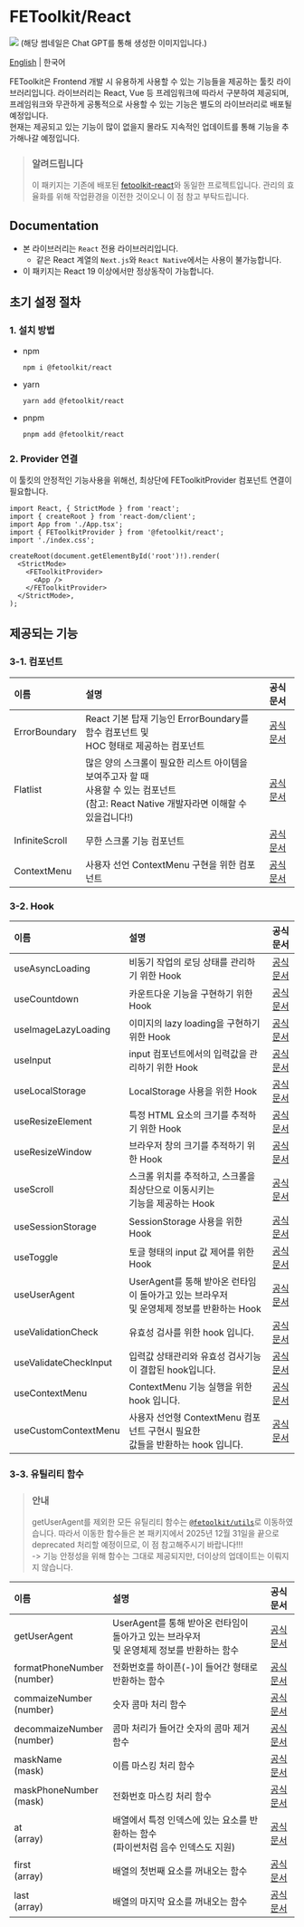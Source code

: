 # FEToolkit/React

![](https://fejumvuajiwc28287693.gcdn.ntruss.com/fetoolkit/fetoolkit_thumbnail.png)
(해당 썸네일은 Chat GPT를 통해 생성한 이미지입니다.)

[English](https://github.com/minwoo129/fetoolkit/blob/master/packages/react/README.md) | 한국어

FEToolkit은 Frontend 개발 시 유용하게 사용할 수 있는 기능들을 제공하는 툴킷 라이브러리입니다. 라이브러리는 React, Vue 등 프레임워크에 따라서 구분하여 제공되며, 프레임워크와 무관하게 공통적으로 사용할 수 있는 기능은 별도의 라이브러리로 배포될 예정입니다.  
현재는 제공되고 있는 기능이 많이 없을지 몰라도 지속적인 업데이트를 통해 기능을 추가해나갈 예정입니다.

> ### 알려드립니다
>
> 이 패키지는 기존에 배포된 [fetoolkit-react](https://github.com/minwoo129/fetoolkit-react)와 동일한 프로젝트입니다. 관리의 효율화를 위해 작업환경을 이전한 것이오니 이 점 참고 부탁드립니다.

## Documentation

- 본 라이브러리는 `React` 전용 라이브러리입니다.
  - 같은 React 계열의 `Next.js`와 `React Native`에서는 사용이 불가능합니다.
- 이 패키지는 React 19 이상에서만 정상동작이 가능합니다.

## 초기 설정 절차

### 1. 설치 방법

- npm
  ```
  npm i @fetoolkit/react
  ```
- yarn
  ```
  yarn add @fetoolkit/react
  ```
- pnpm
  ```
  pnpm add @fetoolkit/react
  ```

### 2. Provider 연결

이 툴킷의 안정적인 기능사용을 위해선, 최상단에 FEToolkitProvider 컴포넌트 연결이 필요합니다.

```tsx
import React, { StrictMode } from 'react';
import { createRoot } from 'react-dom/client';
import App from './App.tsx';
import { FEToolkitProvider } from '@fetoolkit/react';
import './index.css';

createRoot(document.getElementById('root')!).render(
  <StrictMode>
    <FEToolkitProvider>
      <App />
    </FEToolkitProvider>
  </StrictMode>,
);
```

## 제공되는 기능

### 3-1. 컴포넌트

| 이름           | 설명                                                                                                                                              |                                                        공식문서                                                         |
| :------------- | :------------------------------------------------------------------------------------------------------------------------------------------------ | :---------------------------------------------------------------------------------------------------------------------: |
| ErrorBoundary  | React 기본 탑재 기능인 ErrorBoundary를 함수 컴포넌트 및<br> HOC 형태로 제공하는 컴포넌트                                                          |  [공식문서](https://github.com/minwoo129/fetoolkit/blob/master/packages/react/src/docs/components/ErrorBoundary_kr.md)  |
| Flatlist       | 많은 양의 스크롤이 필요한 리스트 아이템을 보여주고자 할 때<br> 사용할 수 있는 컴포넌트 <br> (참고: React Native 개발자라면 이해할 수 있을겁니다!) |    [공식문서](https://github.com/minwoo129/fetoolkit/blob/master/packages/react/src/docs/components/Flatlist_kr.md)     |
| InfiniteScroll | 무한 스크롤 기능 컴포넌트                                                                                                                         | [공식문서](https://github.com/minwoo129/fetoolkit/blob/master/packages/react/src/docs/components/InfiniteScroll_kr.md)  |
| ContextMenu    | 사용자 선언 ContextMenu 구현을 위한 컴포넌트                                                                                                      | [공식문서](https://github.com/minwoo129/fetoolkit/blob/master/packages/react/src/docs/joinedFeatures/contextMenu_kr.md) |

### 3-2. Hook

| 이름                  | 설명                                                                                         |                                                          공식문서                                                           |
| :-------------------- | :------------------------------------------------------------------------------------------- | :-------------------------------------------------------------------------------------------------------------------------: |
| useAsyncLoading       | 비동기 작업의 로딩 상태를 관리하기 위한 Hook                                                 |     [공식문서](https://github.com/minwoo129/fetoolkit/blob/master/packages/react/src/docs/hooks/useAsyncLoading_kr.md)      |
| useCountdown          | 카운트다운 기능을 구현하기 위한 Hook                                                         |       [공식문서](https://github.com/minwoo129/fetoolkit/blob/master/packages/react/src/docs/hooks/useCountdown_kr.md)       |
| useImageLazyLoading   | 이미지의 lazy loading을 구현하기 위한 Hook                                                   |   [공식문서](https://github.com/minwoo129/fetoolkit/blob/master/packages/react/src/docs/hooks/useImageLazyLoading_kr.md)    |
| useInput              | input 컴포넌트에서의 입력값을 관리하기 위한 Hook                                             |         [공식문서](https://github.com/minwoo129/fetoolkit/blob/master/packages/react/src/docs/hooks/useInput_kr.md)         |
| useLocalStorage       | LocalStorage 사용을 위한 Hook                                                                |     [공식문서](https://github.com/minwoo129/fetoolkit/blob/master/packages/react/src/docs/hooks/useLocalStorage_kr.md)      |
| useResizeElement      | 특정 HTML 요소의 크기를 추적하기 위한 Hook                                                   |     [공식문서](https://github.com/minwoo129/fetoolkit/blob/master/packages/react/src/docs/hooks/useResizeElement_kr.md)     |
| useResizeWindow       | 브라우저 창의 크기를 추적하기 위한 Hook                                                      |     [공식문서](https://github.com/minwoo129/fetoolkit/blob/master/packages/react/src/docs/hooks/useResizeWindow_kr.md)      |
| useScroll             | 스크롤 위치를 추적하고, 스크롤을 최상단으로 이동시키는<br> 기능을 제공하는 Hook              |        [공식문서](https://github.com/minwoo129/fetoolkit/blob/master/packages/react/src/docs/hooks/useScroll_kr.md)         |
| useSessionStorage     | SessionStorage 사용을 위한 Hook                                                              |    [공식문서](https://github.com/minwoo129/fetoolkit/blob/master/packages/react/src/docs/hooks/useSessionStorage_kr.md)     |
| useToggle             | 토글 형태의 input 값 제어를 위한 Hook                                                        |        [공식문서](https://github.com/minwoo129/fetoolkit/blob/master/packages/react/src/docs/hooks/useToggle_kr.md)         |
| useUserAgent          | UserAgent를 통해 받아온 런타임이 돌아가고 있는 브라우저<br> 및 운영체제 정보를 반환하는 Hook |       [공식문서](https://github.com/minwoo129/fetoolkit/blob/master/packages/react/src/docs/hooks/useUserAgent_kr.md)       |
| useValidationCheck    | 유효성 검사를 위한 hook 입니다.                                                              | [공식문서](https://github.com/minwoo129/fetoolkit/blob/master/packages/react/src/docs/joinedFeatures/validationCheck_kr.md) |
| useValidateCheckInput | 입력값 상태관리와 유효성 검사기능이 결합된 hook입니다.                                       | [공식문서](https://github.com/minwoo129/fetoolkit/blob/master/packages/react/src/docs/joinedFeatures/validationCheck_kr.md) |
| useContextMenu        | ContextMenu 기능 실행을 위한 hook 입니다.                                                    |      [공식문서](https://github.com/minwoo129/fetoolkit/blob/master/packages/react/src/docs/hooks/useContextMenu_kr.md)      |
| useCustomContextMenu  | 사용자 선언형 ContextMenu 컴포넌트 구현시 필요한 <br> 값들을 반환하는 hook 입니다.           |   [공식문서](https://github.com/minwoo129/fetoolkit/blob/master/packages/react/src/docs/hooks/useCustomContextMenu_kr.md)   |

### 3-3. 유틸리티 함수

> ### 안내
>
> getUserAgent를 제외한 모든 유틸리티 함수는 [`@fetoolkit/utils`](https://github.com/minwoo129/fetoolkit/tree/master/packages/utils)로 이동하였습니다. 따라서 이동한 함수들은 본 패키지에서 2025년 12월 31일을 끝으로 deprecated 처리할 예정이므로, 이 점 참고해주시기 바랍니다!!!  
> -> 기능 안정성을 위해 함수는 그대로 제공되지만, 더이상의 업데이트는 이뤄지지 않습니다.

| 이름                          | 설명                                                                                         |                                                         공식문서                                                          |
| :---------------------------- | :------------------------------------------------------------------------------------------- | :-----------------------------------------------------------------------------------------------------------------------: |
| getUserAgent                  | UserAgent를 통해 받아온 런타임이 돌아가고 있는 브라우저<br> 및 운영체제 정보를 반환하는 함수 |      [공식문서](https://github.com/minwoo129/fetoolkit/blob/master/packages/react/src/docs/utils/getUserAgent_kr.md)      |
| formatPhoneNumber<br>(number) | 전화번호를 하이픈(-)이 들어간 형태로 반환하는 함수                                           | [공식문서](https://github.com/minwoo129/fetoolkit/blob/master/packages/react/src/docs/utils/numbers_formatPhoneNumber.md) |
| commaizeNumber<br>(number)    | 숫자 콤마 처리 함수                                                                          |  [공식문서](https://github.com/minwoo129/fetoolkit/blob/master/packages/react/src/docs/utils/numbers_commaizeNumber.md)   |
| decommaizeNumber<br>(number)  | 콤마 처리가 들어간 숫자의 콤마 제거 함수                                                     | [공식문서](https://github.com/minwoo129/fetoolkit/blob/master/packages/react/src/docs/utils/numbers_decommaizeNumber.md)  |
| maskName<br>(mask)            | 이름 마스킹 처리 함수                                                                        |       [공식문서](https://github.com/minwoo129/fetoolkit/blob/master/packages/react/src/docs/utils/mask_maskName.md)       |
| maskPhoneNumber<br>(mask)     | 전화번호 마스킹 처리 함수                                                                    |   [공식문서](https://github.com/minwoo129/fetoolkit/blob/master/packages/react/src/docs/utils/mask_maskPhoneNumber.md)    |
| at<br>(array)                 | 배열에서 특정 인덱스에 있는 요소를 반환하는 함수<br> (파이썬처럼 음수 인덱스도 지원)         |         [공식문서](https://github.com/minwoo129/fetoolkit/blob/master/packages/react/src/docs/utils/array_at.md)          |
| first<br>(array)              | 배열의 첫번째 요소를 꺼내오는 함수                                                           |        [공식문서](https://github.com/minwoo129/fetoolkit/blob/master/packages/react/src/docs/utils/array_first.md)        |
| last<br>(array)               | 배열의 마지막 요소를 꺼내오는 함수                                                           |        [공식문서](https://github.com/minwoo129/fetoolkit/blob/master/packages/react/src/docs/utils/array_last.md)         |
